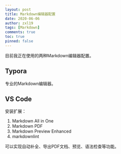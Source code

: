 ```yaml
---
layout: post
title: Markdown编辑器配置
date: 2020-06-06
author: zxl19
tags: [Markdown]
comments: true
toc: true
pinned: false
---
```


目前我正在使用的两种Markdown编辑器配置。

<!-- more -->

## Typora

专业的Markdown编辑器。

## VS Code

安装扩展：

1. Markdown All in One
2. Markdown PDF
3. Markdown Preview Enhanced
4. markdownlint

可以实现自动补全、导出PDF文档、预览、语法检查等功能。
